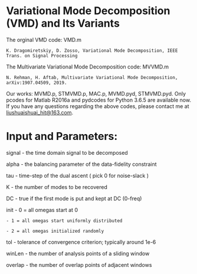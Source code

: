 Variational Mode Decomposition (VMD) and Its Variants 
========
The orginal VMD code:  VMD.m 

    K. Dragomiretskiy, D. Zosso, Variational Mode Decomposition, IEEE Trans. on Signal Processing

The Multivariate Variational Mode Decomposition code:  MVVMD.m

    N. Rehman, H. Aftab, Multivariate Variational Mode Decomposition, arXiv:1907.04509, 2019.

Our works:  MVMD.p,  STMVMD.p,  MAC.p, MVMD.pyd, STMVMD.pyd. 
Only pcodes for Matlab R2016a and pydcodes for Python 3.6.5 are available now.
If you have any questions regarding the above codes, please contact me at liushuaishuai_hit@163.com.

Input and Parameters:
=======
signal - the time domain signal to be decomposed

alpha - the balancing parameter of the data-fidelity constraint

tau - time-step of the dual ascent ( pick 0 for noise-slack )

K - the number of modes to be recovered

DC - true if the first mode is put and kept at DC (0-freq)

init - 0 = all omegas start at 0

    - 1 = all omegas start uniformly distributed   
    
    - 2 = all omegas initialized randomly
tol - tolerance of convergence criterion; typically around 1e-6

winLen - the number of analysis points of a sliding window

overlap - the number of overlap points of adjacent windows
